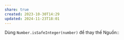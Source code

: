 ```yaml
---
share: true
created: 2023-10-30T14:29
updated: 2024-11-23T18:01
---
```

Dùng `Number.isSafeInteger(number)` để thay thế
Nguồn:: 